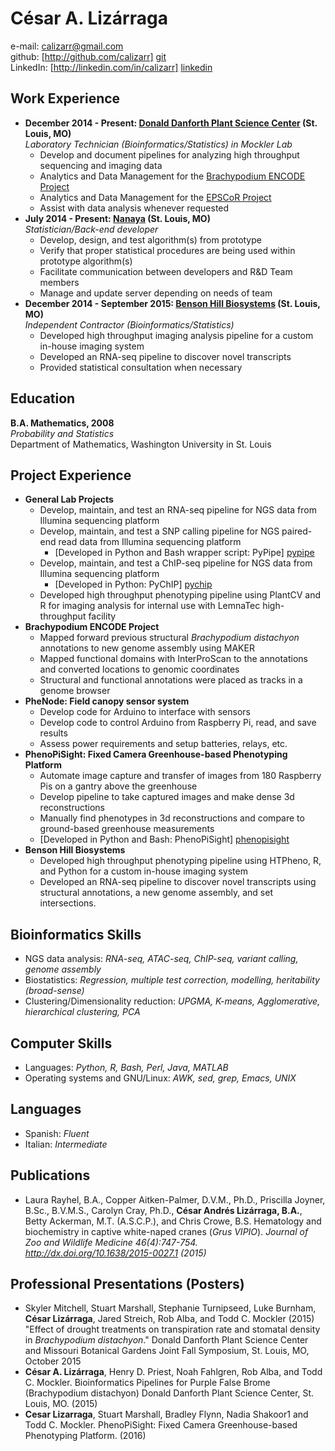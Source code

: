César A. Lizárraga
==================

e-mail: <calizarr@gmail.com>  
github: [http://github.com/calizarr] [git]  
LinkedIn: [http://linkedin.com/in/calizarr] [linkedin]

Work Experience
---------------

* **December 2014 - Present: [Donald Danforth Plant Science Center][ddpsc] (St. Louis, MO)**  
    *Laboratory Technician (Bioinformatics/Statistics) in Mockler Lab*
    * Develop and document pipelines for analyzing high throughput sequencing and imaging data
    * Analytics and Data Management for the [Brachypodium ENCODE Project][encode]
    * Analytics and Data Management for the [EPSCoR Project][EPSCoR]
    * Assist with data analysis whenever requested
* **July 2014 - Present: [Nanaya][nanaya] (St. Louis, MO)**  
    *Statistician/Back-end developer*
    * Develop, design, and test algorithm(s) from prototype
	* Verify that proper statistical procedures are being used within prototype algorithm(s)
	* Facilitate communication between developers and R&D Team members
	* Manage and update server depending on needs of team
* **December 2014 - September 2015: [Benson Hill Biosystems][BHB] (St. Louis, MO)**  
    *Independent Contractor (Bioinformatics/Statistics)*
	* Developed high throughput imaging analysis pipeline for a custom in-house imaging system
	* Developed an RNA-seq pipeline to discover novel transcripts
	* Provided statistical consultation when necessary

Education
---------

**B.A. Mathematics, 2008**  
*Probability and Statistics*  
Department of Mathematics, Washington University in St. Louis

Project Experience
------------------

* **General Lab Projects**
    * Develop, maintain, and test an RNA-seq pipeline for NGS data from Illumina sequencing platform
    * Develop, maintain, and test a SNP calling pipeline for NGS paired-end read data from Illumina sequencing platform
        - [Developed in Python and Bash wrapper script: PyPipe] [pypipe]
    * Develop, maintain, and test a ChIP-seq pipeline for NGS data from Illumina sequencing platform
        - [Developed in Python: PyChIP] [pychip]
    * Developed high throughput phenotyping pipeline using PlantCV and R for imaging analysis for internal use with LemnaTec high-throughput facility
* **Brachypodium ENCODE Project**
    * Mapped forward previous structural *Brachypodium distachyon* annotations to new genome assembly using MAKER
    * Mapped functional domains with InterProScan to the annotations and converted locations to genomic coordinates
    * Structural and functional annotations were placed as tracks in a genome browser
* **PheNode: Field canopy sensor system**
    * Develop code for Arduino to interface with sensors
    * Develop code to control Arduino from Raspberry Pi, read, and save results
    * Assess power requirements and setup batteries, relays, etc.
* **PhenoPiSight: Fixed Camera Greenhouse-based Phenotyping Platform**
    * Automate image capture and transfer of images from 180 Raspberry Pis on a gantry above the greenhouse
    * Develop pipeline to take captured images and make dense 3d reconstructions
    * Manually find phenotypes in 3d reconstructions and compare to ground-based greenhouse measurements
    * [Developed in Python and Bash: PhenoPiSight] [phenopisight]
* **Benson Hill Biosystems**
    * Developed high throughput phenotyping pipeline using HTPheno, R, and Python for a custom in-house imaging system
    * Developed an RNA-seq pipeline to discover novel transcripts using structural annotations, a new genome assembly, and set intersections. 

Bioinformatics Skills
---------------------

* NGS data analysis: *RNA-seq, ATAC-seq, ChIP-seq, variant calling, genome assembly*
* Biostatistics: *Regression, multiple test correction, modelling, heritability (broad-sense)*
* Clustering/Dimensionality reduction: *UPGMA, K-means, Agglomerative, hierarchical clustering, PCA*

Computer Skills
---------------

* Languages: *Python, R, Bash, Perl, Java, MATLAB*
* Operating systems and GNU/Linux: *AWK, sed, grep, Emacs, UNIX*

Languages
---------

* Spanish: *Fluent*
* Italian: *Intermediate*

Publications
------------

* Laura Rayhel, B.A., Copper Aitken-Palmer, D.V.M., Ph.D., Priscilla Joyner, B.Sc., B.V.M.S., Carolyn Cray, Ph.D., **César Andrés Lizárraga, B.A.**, Betty Ackerman, M.T. (A.S.C.P.), and Chris Crowe, B.S. Hematology and biochemistry in captive white-naped cranes (*Grus VIPIO*). *Journal of Zoo and Wildlife Medicine 46(4):747-754. http://dx.doi.org/10.1638/2015-0027.1 (2015)*

Professional Presentations (Posters)
--------------------------

* Skyler Mitchell, Stuart Marshall, Stephanie Turnipseed, Luke Burnham, **César Lizárraga**, Jared Streich, Rob Alba, and Todd C. Mockler (2015) "Effect of drought treatments on transpiration rate and stomatal density in *Brachypodium distachyon*." Donald Danforth Plant Science Center and Missouri Botanical Gardens Joint Fall Symposium, St. Louis, MO, October 2015
* **César A. Lizárraga**, Henry D. Priest, Noah Fahlgren, Rob Alba, and Todd C. Mockler. Bioinformatics Pipelines for Purple False Brome (Brachypodium distachyon) Donald Danforth Plant Science Center, St. Louis, MO. (2015)
* **Cesar Lizarraga**, Stuart Marshall, Bradley Flynn, Nadia Shakoor1 and Todd C. Mockler. PhenoPiSight: Fixed Camera Greenhouse-based Phenotyping Platform. (2016)

[Git]: http://github.com/calizarr
[linkedin]: http://www.linkedin.com/in/calizarr
[ddpsc]: https://www.danforthcenter.org/
[encode]: http://genomicscience.energy.gov/research/DOEUSDA/abstracts/2014mockler_abstract.shtml
[BHB]: http://www.bensonhillbio.com/
[pypipe]: https://github.com/calizarr/PyPipeline/
[pychip]: https://github.com/calizarr/PyChIP-seq
[nanaya]: http://www.nanaya.co
[EPSCoR]: https://missouriepscor.org/
[phenopisight]: https://github.com/calizarr/EPSCoR_Bramble_GH9C
